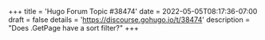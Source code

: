 +++
title = 'Hugo Forum Topic #38474'
date = 2022-05-05T08:17:36-07:00
draft = false
details = 'https://discourse.gohugo.io/t/38474'
description = "Does .GetPage have a sort filter?"
+++
